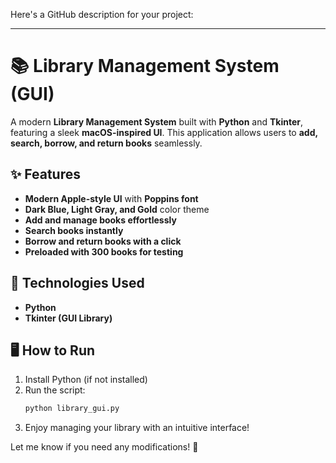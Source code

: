 Here's a GitHub description for your project:  

---

# 📚 Library Management System (GUI)  

A modern **Library Management System** built with **Python** and **Tkinter**, featuring a sleek **macOS-inspired UI**. This application allows users to **add, search, borrow, and return books** seamlessly.  

## ✨ Features  
- **Modern Apple-style UI** with **Poppins font**  
- **Dark Blue, Light Gray, and Gold** color theme  
- **Add and manage books effortlessly**  
- **Search books instantly**  
- **Borrow and return books with a click**  
- **Preloaded with 300 books for testing**  

## 🔧 Technologies Used  
- **Python**  
- **Tkinter (GUI Library)**  

## 🖥️ How to Run  
1. Install Python (if not installed)  
2. Run the script:  
   ```sh
   python library_gui.py
   ```
3. Enjoy managing your library with an intuitive interface!  

<!-- ## 📸 Preview  
_(Add a screenshot of your GUI here for better presentation.)_  

--- -->

Let me know if you need any modifications! 🚀